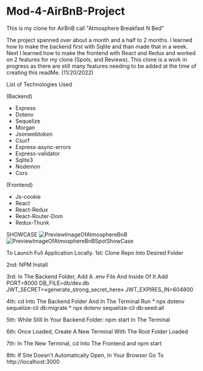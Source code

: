 # Mod-4-AirBnB-Project

This is my clone for AirBnB call "Atmosphere Breakfast N Bed"

The project spanned over about a month and a half to 2 months. I learned how to make the backend first with Sqlite and than made that in a week.
Next I learned how to make the frontend with React and Redux and worked on 2 features for my clone (Spots, and Reviews).
This clone is a work in progress as there are still many features needing to be added at the time of creating this readMe. (11/20/2022)

List of Technologies Used

(Backend)
* Express
* Dotenv
* Sequelize
* Morgan
* Jsonwebtoken
* Csurf
* Express-async-errors
* Express-validator
* Sqlite3
* Nodemon
* Cors

(Frontend)
* Js-cookie
* React
* React-Redux
* React-Router-Dom
* Redux-Thunk

SHOWCASE
![PreviewImageOfAtmosphereBnB](https://user-images.githubusercontent.com/108757380/202964396-57d3a7ec-5507-42ec-8327-42cf183fc44f.png)
![PreviewImageOfAtmosphereBnBSpotShowCase](https://user-images.githubusercontent.com/108757380/202964481-b08905ba-ade5-424b-b623-a3d326d05e0c.png)


To Launch Full Application Locally.
1st: Clone Repo Into Desired Folder

2nd: NPM Install

3rd: In The Backend Folder, Add A .env File And Inside Of It Add
  PORT=8000
DB_FILE=db/dev.db
JWT_SECRET=«generate_strong_secret_here»
JWT_EXPIRES_IN=604800

4th: cd Into The Backend Folder And In The Terminal Run
    * npx dotenv sequelize-cli db:migrate
    * npx dotenv sequelize-cli db:seed:all
    
5th: While Still In Your Backend Folder: npm start In The Terminal

6th: Once Loaded, Create A New Terminal With The Root Folder Loaded

7th: In The New Terminal, cd Into The Frontend and npm start

8th: If Site Doesn't Automatically Open, In Your Browser Go To http://localhost:3000
